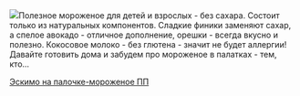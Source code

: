 <!--2025-07-04 00:23:48-->
<div class="yb">
  <div class="rss povarenok"><a href="https://www.povarenok.ru/recipes/show/182883/"><img src="https://www.povarenok.ru/data/cache/2025jul/04/23/3183432_27129-640x480.jpg"></a>Полезное мороженое для детей и взрослых - без сахара. Состоит только из натуральных компонентов. Сладкие финики заменяют сахар, а спелое авокадо - отличное дополнение, орешки - всегда вкусно и полезно. Кокосовое молоко - без глютена - значит не будет аллергии! Давайте готовить дома и забудем про мороженое в палатках - тем, кто... <p class="titl"><a href="https://www.povarenok.ru/recipes/show/182883/">Эскимо на палочке-мороженое ПП</a></p></div>
</div>
